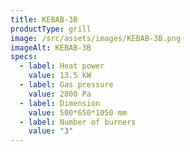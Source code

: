 ```yaml
---
title: KEBAB-3B
productType: grill
image: /src/assets/images/KEBAB-3B.png
imageAlt: KEBAB-3B
specs:
  - label: Heat power
    value: 13.5 kW
  - label: Gas pressure
    value: 2800 Pa
  - label: Dimension
    value: 500*650*1050 mm
  - label: Number of burners
    value: "3"
---
```

